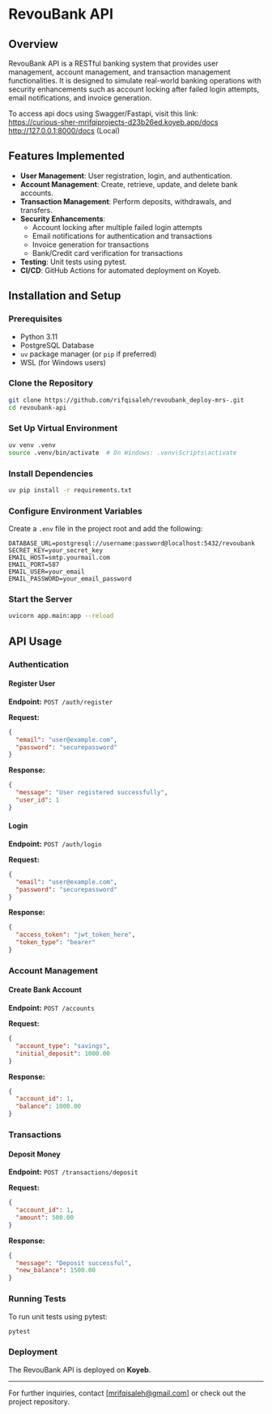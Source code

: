 # RevouBank API

## Overview
RevouBank API is a RESTful banking system that provides user management, account management, and transaction management functionalities. It is designed to simulate real-world banking operations with security enhancements such as account locking after failed login attempts, email notifications, and invoice generation. 

To access api docs using Swagger/Fastapi, visit this link:
<br> https://curious-sher-mrifqiprojects-d23b26ed.koyeb.app/docs
<br> http://127.0.0.1:8000/docs (Local)

## Features Implemented
- **User Management**: User registration, login, and authentication.
- **Account Management**: Create, retrieve, update, and delete bank accounts.
- **Transaction Management**: Perform deposits, withdrawals, and transfers.
- **Security Enhancements**:
  - Account locking after multiple failed login attempts
  - Email notifications for authentication and transactions
  - Invoice generation for transactions
  - Bank/Credit card verification for transactions
- **Testing**: Unit tests using pytest.
- **CI/CD**: GitHub Actions for automated deployment on Koyeb.

## Installation and Setup

### Prerequisites
- Python 3.11
- PostgreSQL Database
- `uv` package manager (or `pip` if preferred)
- WSL (for Windows users)

### Clone the Repository
```sh
git clone https://github.com/rifqisaleh/revoubank_deploy-mrs-.git
cd revoubank-api
```

### Set Up Virtual Environment
```sh
uv venv .venv
source .venv/bin/activate  # On Windows: .venv\Scripts\activate
```

### Install Dependencies
```sh
uv pip install -r requirements.txt
```

### Configure Environment Variables
Create a `.env` file in the project root and add the following:
```env
DATABASE_URL=postgresql://username:password@localhost:5432/revoubank
SECRET_KEY=your_secret_key
EMAIL_HOST=smtp.yourmail.com
EMAIL_PORT=587
EMAIL_USER=your_email
EMAIL_PASSWORD=your_email_password
```

### Start the Server
```sh
uvicorn app.main:app --reload
```

## API Usage

### Authentication
#### Register User
**Endpoint:** `POST /auth/register`

**Request:**
```json
{
  "email": "user@example.com",
  "password": "securepassword"
}
```

**Response:**
```json
{
  "message": "User registered successfully",
  "user_id": 1
}
```

#### Login
**Endpoint:** `POST /auth/login`

**Request:**
```json
{
  "email": "user@example.com",
  "password": "securepassword"
}
```

**Response:**
```json
{
  "access_token": "jwt_token_here",
  "token_type": "bearer"
}
```

### Account Management
#### Create Bank Account
**Endpoint:** `POST /accounts`

**Request:**
```json
{
  "account_type": "savings",
  "initial_deposit": 1000.00
}
```

**Response:**
```json
{
  "account_id": 1,
  "balance": 1000.00
}
```

### Transactions
#### Deposit Money
**Endpoint:** `POST /transactions/deposit`

**Request:**
```json
{
  "account_id": 1,
  "amount": 500.00
}
```

**Response:**
```json
{
  "message": "Deposit successful",
  "new_balance": 1500.00
}
```

### Running Tests
To run unit tests using pytest:
```sh
pytest
```

### Deployment
The RevouBank API is deployed on **Koyeb**.

---

For further inquiries, contact [mrifqisaleh@gmail.com] or check out the project repository.

